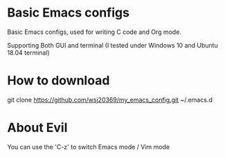 # Basic Emacs configs

Basic Emacs configs, used for writing C code and Org mode.

Supporting Both GUI and terminal (I tested under Windows 10 and Ubuntu 18.04 terminal)

# How to download

git clone https://github.com/wsj20369/my_emacs_config.git ~/.emacs.d

# About Evil

You can use the 'C-z' to switch Emacs mode / Vim mode
